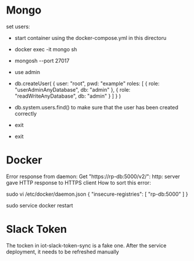 Mongo
=====
set users:
- start container using the docker-compose.yml in this directoru
- docker exec -it mongo sh
- mongosh --port 27017
- use admin
-  db.createUser(
   {
     user: "root",
     pwd: "example"
     roles: [ 
       { role: "userAdminAnyDatabase", db: "admin" },
       { role: "readWriteAnyDatabase", db: "admin" } 
     ]
   }
 )

- db.system.users.find() to make sure that the user has been created correctly
- exit
- exit

Docker
======
Error response from daemon: Get "https://rp-db:5000/v2/": http: server gave HTTP response to HTTPS client
How to sort this error:

sudo vi /etc/docker/daemon.json
{
  "insecure-registries": [
    "rp-db:5000"
  ]
}

sudo service docker restart

Slack Token
===========
The tocken in iot-slack-token-sync is a fake one. After the service deployment, it needs to be refreshed manually

